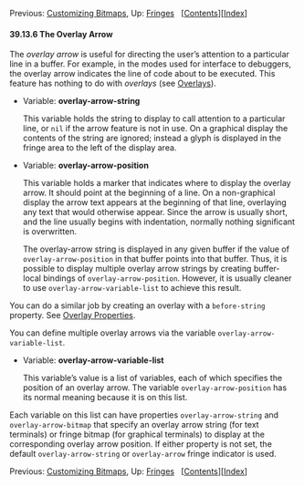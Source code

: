<!-- This is the GNU Emacs Lisp Reference Manual
corresponding to Emacs version 27.2.

Copyright (C) 1990-1996, 1998-2021 Free Software Foundation,
Inc.

Permission is granted to copy, distribute and/or modify this document
under the terms of the GNU Free Documentation License, Version 1.3 or
any later version published by the Free Software Foundation; with the
Invariant Sections being "GNU General Public License," with the
Front-Cover Texts being "A GNU Manual," and with the Back-Cover
Texts as in (a) below.  A copy of the license is included in the
section entitled "GNU Free Documentation License."

(a) The FSF's Back-Cover Text is: "You have the freedom to copy and
modify this GNU manual.  Buying copies from the FSF supports it in
developing GNU and promoting software freedom." -->

<!-- Created by GNU Texinfo 6.7, http://www.gnu.org/software/texinfo/ -->

Previous: [Customizing Bitmaps](Customizing-Bitmaps.html), Up: [Fringes](Fringes.html)   \[[Contents](index.html#SEC_Contents "Table of contents")]\[[Index](Index.html "Index")]

#### 39.13.6 The Overlay Arrow

The *overlay arrow* is useful for directing the user’s attention to a particular line in a buffer. For example, in the modes used for interface to debuggers, the overlay arrow indicates the line of code about to be executed. This feature has nothing to do with *overlays* (see [Overlays](Overlays.html)).

*   Variable: **overlay-arrow-string**

    This variable holds the string to display to call attention to a particular line, or `nil` if the arrow feature is not in use. On a graphical display the contents of the string are ignored; instead a glyph is displayed in the fringe area to the left of the display area.

<!---->

*   Variable: **overlay-arrow-position**

    This variable holds a marker that indicates where to display the overlay arrow. It should point at the beginning of a line. On a non-graphical display the arrow text appears at the beginning of that line, overlaying any text that would otherwise appear. Since the arrow is usually short, and the line usually begins with indentation, normally nothing significant is overwritten.

    The overlay-arrow string is displayed in any given buffer if the value of `overlay-arrow-position` in that buffer points into that buffer. Thus, it is possible to display multiple overlay arrow strings by creating buffer-local bindings of `overlay-arrow-position`. However, it is usually cleaner to use `overlay-arrow-variable-list` to achieve this result.

You can do a similar job by creating an overlay with a `before-string` property. See [Overlay Properties](Overlay-Properties.html).

You can define multiple overlay arrows via the variable `overlay-arrow-variable-list`.

*   Variable: **overlay-arrow-variable-list**

    This variable’s value is a list of variables, each of which specifies the position of an overlay arrow. The variable `overlay-arrow-position` has its normal meaning because it is on this list.

Each variable on this list can have properties `overlay-arrow-string` and `overlay-arrow-bitmap` that specify an overlay arrow string (for text terminals) or fringe bitmap (for graphical terminals) to display at the corresponding overlay arrow position. If either property is not set, the default `overlay-arrow-string` or `overlay-arrow` fringe indicator is used.

Previous: [Customizing Bitmaps](Customizing-Bitmaps.html), Up: [Fringes](Fringes.html)   \[[Contents](index.html#SEC_Contents "Table of contents")]\[[Index](Index.html "Index")]
